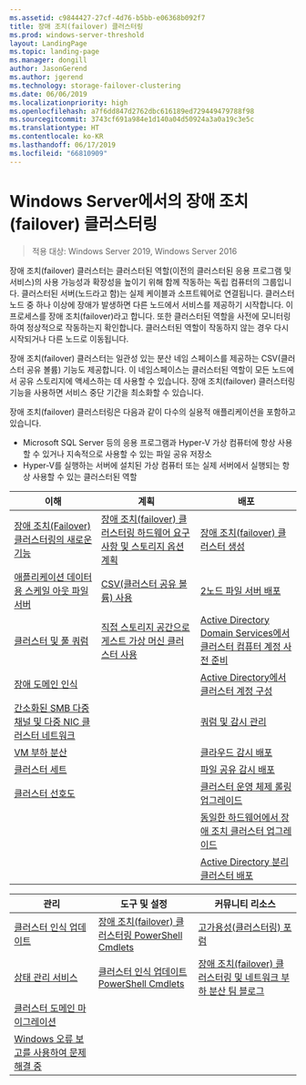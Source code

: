 ```yaml
---
ms.assetid: c9844427-27cf-4d76-b5bb-e06368b092f7
title: 장애 조치(failover) 클러스터링
ms.prod: windows-server-threshold
layout: LandingPage
ms.topic: landing-page
ms.manager: dongill
author: JasonGerend
ms.author: jgerend
ms.technology: storage-failover-clustering
ms.date: 06/06/2019
ms.localizationpriority: high
ms.openlocfilehash: a7f6dd847d2762dbc616189ed729449479788f98
ms.sourcegitcommit: 3743cf691a984e1d140a04d50924a3a0a19c3e5c
ms.translationtype: HT
ms.contentlocale: ko-KR
ms.lasthandoff: 06/17/2019
ms.locfileid: "66810909"
---
```

# <a name="failover-clustering-in-windows-server"></a>Windows Server에서의 장애 조치(failover) 클러스터링

> 적용 대상: Windows Server 2019, Windows Server 2016

장애 조치(failover) 클러스터는 클러스터된 역할(이전의 클러스터된 응용 프로그램 및 서비스)의 사용 가능성과 확장성을 높이기 위해 함께 작동하는 독립 컴퓨터의 그룹입니다. 클러스터된 서버(노드라고 함)는 실제 케이블과 소프트웨어로 연결됩니다. 클러스터 노드 중 하나 이상에 장애가 발생하면 다른 노드에서 서비스를 제공하기 시작합니다. 이 프로세스를 장애 조치(failover)라고 합니다. 또한 클러스터된 역할을 사전에 모니터링하여 정상적으로 작동하는지 확인합니다. 클러스터된 역할이 작동하지 않는 경우 다시 시작되거나 다른 노드로 이동됩니다.

장애 조치(failover) 클러스터는 일관성 있는 분산 네임 스페이스를 제공하는 CSV(클러스터 공유 볼륨) 기능도 제공합니다. 이 네임스페이스는 클러스터된 역할이 모든 노드에서 공유 스토리지에 액세스하는 데 사용할 수 있습니다. 장애 조치(failover) 클러스터링 기능을 사용하면 서비스 중단 기간을 최소화할 수 있습니다.

장애 조치(failover) 클러스터링은 다음과 같이 다수의 실용적 애플리케이션을 포함하고 있습니다.

* Microsoft SQL Server 등의 응용 프로그램과 Hyper-V 가상 컴퓨터에 항상 사용할 수 있거나 지속적으로 사용할 수 있는 파일 공유 저장소
* Hyper-V를 실행하는 서버에 설치된 가상 컴퓨터 또는 실제 서버에서 실행되는 항상 사용할 수 있는 클러스터된 역할

| **이해**                                                               |  **계획**                          |  **배포**       |
| -------------                                                                |  --------------                        | --------------------- |
| [장애 조치(Failover) 클러스터링의 새로운 기능](whats-new-in-failover-clustering.md)    | [장애 조치(failover) 클러스터링 하드웨어 요구 사항 및 스토리지 옵션 계획](clustering-requirements.md)  | [장애 조치(failover) 클러스터 생성](create-failover-cluster.md) |
| [애플리케이션 데이터용 스케일 아웃 파일 서버](sofs-overview.md)               | [CSV(클러스터 공유 볼륨) 사용](failover-cluster-csvs.md) | [2노드 파일 서버 배포](../storage/storage-spaces/storage-spaces-direct-in-vm.md) |
|  [클러스터 및 풀 쿼럼](../storage/storage-spaces/understand-quorum.md)   |  [직접 스토리지 공간으로 게스트 가상 머신 클러스터 사용](../storage/storage-spaces/storage-spaces-direct-in-vm.md)       | [Active Directory Domain Services에서 클러스터 컴퓨터 계정 사전 준비](prestage-cluster-adds.md) |
| [장애 도메인 인식](fault-domains.md)                                 |                                 | [Active Directory에서 클러스터 계정 구성](configure-ad-accounts.md) |
| [간소화된 SMB 다중 채널 및 다중 NIC 클러스터 네트워크](smb-multichannel.md) |                       | [쿼럼 및 감시 관리](manage-cluster-quorum.md) |
| [VM 부하 분산](vm-load-balancing-overview.md)                         |                             | [클라우드 감시 배포](deploy-cloud-witness.md) |
| [클러스터 세트](../storage/storage-spaces/cluster-sets.md)                  |                             |[파일 공유 감시 배포](file-share-witness.md) |
| [클러스터 선호도](cluster-affinity.md)                                     |                            | [클러스터 운영 체제 롤링 업그레이드](cluster-operating-system-rolling-upgrade.md) |
|                                                                             |                            | [동일한 하드웨어에서 장애 조치 클러스터 업그레이드](upgrade-option-same-hardware.md) |
|                                                                            |                             | [Active Directory 분리 클러스터 배포](https://docs.microsoft.com/previous-versions/windows/it-pro/windows-server-2012-R2-and-2012/dn265970\(v%3dws.11\))

|**관리**  |  **도구 및 설정**  |  **커뮤니티 리소스**       |
| ------------- |  -------------- | --------------------- |
| [클러스터 인식 업데이트](cluster-aware-updating.md)    |   [장애 조치(failover) 클러스터링 PowerShell Cmdlets](https://docs.microsoft.com/powershell/module/failoverclusters/?view=win10-ps)      |  [고가용성(클러스터링) 포럼](https://go.microsoft.com/fwlink/p/?LinkId=230641)       |
|  [상태 관리 서비스](health-service-overview.md)   |   [클러스터 인식 업데이트 PowerShell Cmdlets](https://docs.microsoft.com/powershell/module/clusterawareupdating/?view=win10-ps)      | [장애 조치(failover) 클러스터링 및 네트워크 부하 분산 팀 블로그](http://blogs.msdn.com/b/clustering/)        |
|  [클러스터 도메인 마이그레이션](cluster-domain-migration.md)   |         |         |
|  [Windows 오류 보고를 사용하여 문제 해결 중](troubleshooting-using-wer-reports.md)   |         |         |
